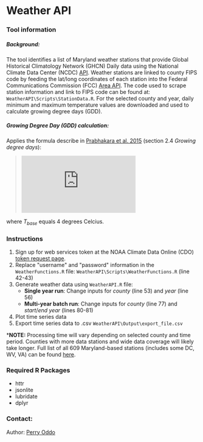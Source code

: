 # Weather API
### Tool information
##### Background:
The tool identifies a list of Maryland weather stations that provide Global Historical Climatology Network (GHCN) Daily data using the National Climate Data Center (NCDC) [API](https://www.ncdc.noaa.gov/cdo-web/webservices/v2#gettingStarted). Weather stations are linked to county FIPS code by feeding the lat/long coordinates of each station into the Federal Communications Commission (FCC) [Area API](https://geo.fcc.gov/api/census/). The code used to scrape station information and link to FIPS code can be found at: `WeatherAPI\Scripts\StationData.R`. For the selected county and year, daily minimum and maximum temperature values are downloaded and used to calculate growing degree days (GDD).

##### Growing Degree Day (GDD) calculation:
Applies the formula describe in [Prabhakara et al. 2015](https://www.sciencedirect.com/science/article/pii/S0303243415000525) (section 2.4 *Growing degree days*):

>![\Large GDD=\frac{[T_{max} + T_{min}]}{2}-T_{base}](http://latex.codecogs.com/svg.latex?GDD%3D%5Cbigg%5B%5Cfrac%7BT_%7Bmax%7D%20%2B%20T_%7Bmin%7D%7D%7B2%7D%5Cbigg%5D-T_%7Bbase%7D)

where *T<sub>base</sub>* equals 4 degrees Celcius.



### Instructions
1. Sign up for web services token at the NOAA Climate Data Online (CDO) [token request page](https://www.ncdc.noaa.gov/cdo-web/token).
2. Replace "username" and "password" information in the `WeatherFunctions.R` file: `WeatherAPI\Scripts\WeatherFunctions.R` (line 42-43)
3. Generate weather data using `WeatherAPI.R` file:
	* **Single year run**: Change inputs for *county* (line 53) and *year* (line 56)
	*  **Multi-year batch run**: Change inputs for *county* (line 77) and *start*/*end year* (lines 80-81)
4. Plot time series data
5. Export time series data to .csv `WeatherAPI\Output\export_file.csv`

***NOTE:** Processing time will vary depending on selected county and time period. Counties with more data stations and wide data coverage will likely take longer. Full list of all 609 Maryland-based stations (includes some DC, WV, VA) can be found [here](https://www.ncdc.noaa.gov/cdo-web/datasets/GHCND/locations/FIPS:24/detail#stationlist).

### Required R Packages
* httr
* jsonlite
* lubridate
* dplyr

### Contact:
Author: [Perry Oddo](mailto:perry.oddo@nasas.gov)
